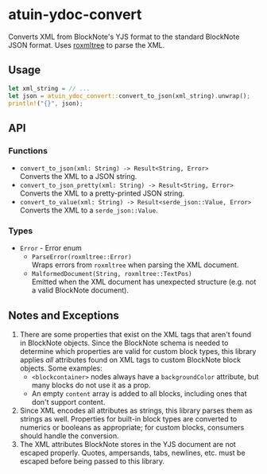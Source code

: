 # atuin-ydoc-convert

Converts XML from BlockNote's YJS format to the standard BlockNote JSON format. Uses [roxmltree](https://crates.io/crates/roxmltree) to parse the XML.

## Usage

```rust
let xml_string = // ...
let json = atuin_ydoc_convert::convert_to_json(xml_string).unwrap();
println!("{}", json);
```

## API

### Functions

* `convert_to_json(xml: String) -> Result<String, Error>` \
  Converts the XML to a JSON string.
* `convert_to_json_pretty(xml: String) -> Result<String, Error>` \
  Converts the XML to a pretty-printed JSON string.
* `convert_to_value(xml: String) -> Result<serde_json::Value, Error>` \
  Converts the XML to a `serde_json::Value`.

### Types

* `Error` - Error enum
    * `ParseError(roxmltree::Error)` \
      Wraps errors from `roxmltree` when parsing the XML document.
    * `MalformedDocument(String, roxmltree::TextPos)` \
      Emitted when the XML document has unexpected structure (e.g. not a valid BlockNote document).

## Notes and Exceptions

1. There are some properties that exist on the XML tags that aren't found in BlockNote objects. Since the BlockNote schema is needed to determine which properties are valid for custom block types, this library applies _all_ attributes found on  XML tags to custom BlockNote block objects. Some examples:
    * `<blockcontainer>` nodes always have a `backgroundColor` attribute, but many blocks do not use it as a prop.
    * An empty `content` array is added to all blocks, including ones that don't support content.
2. Since XML encodes all attributes as strings, this library parses them as strings as well. Properties for built-in block types are converted to numerics or booleans as appropriate; for custom blocks, consumers should handle the conversion.
3. The XML attributes BlockNote stores in the YJS document are not escaped properly. Quotes, ampersands, tabs, newlines, etc. must be escaped before being passed to this library.
